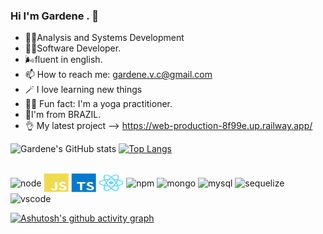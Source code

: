 ### Hi I'm Gardene . 👋

- 👩‍🎓Analysis and Systems Development 
- 👩‍💻Software Developer.
- 🌬️fluent in english.
- 📫 How to reach me: gardene.v.c@gmail.com
- 🪄 I love learning new things
- 🧘‍♀️ Fun fact: I'm a yoga practitioner.
- 📍I'm from BRAZIL.
- 👌 My latest project -->  https://web-production-8f99e.up.railway.app/


![Gardene's GitHub stats](https://github-readme-stats.vercel.app/api?username=Gardene10&show_icons=true&theme=radical)
[![Top Langs](https://github-readme-stats.vercel.app/api/top-langs/?username=Gardene10&layout=donut)](https://github.com/Gardene10/github-readme-stats)
<div style="display: inline_block"><br>
  <img align="center" alt="node" height="30" width="40" src="https://cdn.jsdelivr.net/gh/devicons/devicon/icons/nodejs/nodejs-original.svg">
  <img align="center" alt="Js" height="30" width="40" src="https://raw.githubusercontent.com/devicons/devicon/master/icons/javascript/javascript-plain.svg">
  <img align="center" alt="Ts" height="30" width="40" src="https://raw.githubusercontent.com/devicons/devicon/master/icons/typescript/typescript-plain.svg">
  <img align="center" alt="React" height="30" width="40" src="https://raw.githubusercontent.com/devicons/devicon/master/icons/react/react-original.svg">
   <img align="center" alt="npm" height="30" width="40" src="https://cdn.jsdelivr.net/gh/devicons/devicon/icons/npm/npm-original-wordmark.svg">
  <img align="center" alt="mongo" height="30" width="40" src="https://cdn.jsdelivr.net/gh/devicons/devicon/icons/mongodb/mongodb-original.svg">
  <img align="center" alt="mysql" height="30" width="40" src="https://cdn.jsdelivr.net/gh/devicons/devicon/icons/mysql/mysql-original.svg">
<img align="center" alt="sequelize" height="30" width="40"  src="https://cdn.jsdelivr.net/gh/devicons/devicon/icons/sequelize/sequelize-original.svg" />
  <img align="center" alt="vscode" height="30" width="40" src="https://cdn.jsdelivr.net/gh/devicons/devicon/icons/visualstudio/visualstudio-plain.svg">
</div>

[![Ashutosh's github activity graph](https://github-readme-activity-graph.vercel.app/graph?username=Gardene10&bg_color=1a1e1c&color=3a8439&line=be2d92&point=5cb6bc&area=true&hide_border=true)](https://github.com/ashutosh00710/github-readme-activity-graph)
